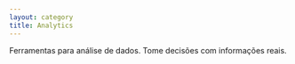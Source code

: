 ```yaml
---
layout: category
title: Analytics
---
```


Ferramentas para análise de dados. Tome decisões com informações reais.
